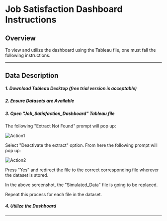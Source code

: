 # Job Satisfaction Dashboard Instructions

## Overview 
To view and utilize the dashboard using the Tableau file, one must fall the following instructions.

***

## Data Description

##### 1. Download Tableau Desktop (free trial version is acceptable)
##### 2. Ensure Datasets are Available
##### 3. Open "Job_Satisfaction_Dashboard" Tableau file
The following "Extract Not Found" prompt will pop up:

![Action1](https://github.com/user-attachments/assets/4da2db09-d143-4875-9968-8ed033d66dc7)

Select "Deactivate the extract" option. From here the following prompt will pop up:

![Action2](https://github.com/user-attachments/assets/255cdfca-5fed-4443-af6b-fe775911ea54)

Press "Yes" and redirect the file to the correct corresponding file wherever the dataset is stored.

In the above screenshot, the "Simulated_Data" file is going to be replaced.

Repeat this process for each file in the dataset.
##### 4. Utilize the Dashboard

***

